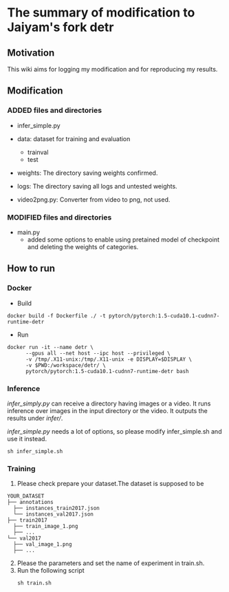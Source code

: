 # The summary of modification to Jaiyam's fork detr


## Motivation

This wiki aims for logging my modification and for reproducing my results.

## Modification
### ADDED files and directories
- infer_simple.py
  
- data: dataset for training and evaluation
  - trainval
  - test

- weights: The directory saving weights confirmed.

- logs: The directory saving all logs and untested weights.

- video2png.py: Converter from video to png, not used.

### MODIFIED files and directories
- main.py
  - added some options to enable using pretained model of checkpoint and deleting the weights of categories.

## How to run
### Docker
- Build
~~~
docker build -f Dockerfile ./ -t pytorch/pytorch:1.5-cuda10.1-cudnn7-runtime-detr
~~~
- Run
~~~
docker run -it --name detr \
      --gpus all --net host --ipc host --privileged \
      -v /tmp/.X11-unix:/tmp/.X11-unix -e DISPLAY=$DISPLAY \
      -v $PWD:/workspace/detr/ \
      pytorch/pytorch:1.5-cuda10.1-cudnn7-runtime-detr bash
~~~

### Inference
*infer_simply.py* can receive a directory having images or a video.
It runs inference over images in the input directory or the video.
It outputs the results under *infer/*.

*infer_simple.py* needs a lot of options, so please modify infer_simple.sh and use it instead.

~~~
sh infer_simple.sh
~~~


### Training
1. Please check prepare your dataset.The dataset is supposed to be
~~~
YOUR_DATASET
├── annotations
  ├── instances_train2017.json
  └── instances_val2017.json
├── train2017
  ├── train_image_1.png 
  ├── ...
└── val2017
  ├── val_image_1.png 
  ├── ...
~~~
2. Please the parameters and set the name of experiment in train.sh.
3. Run the following script
   ~~~
   sh train.sh
   ~~~

